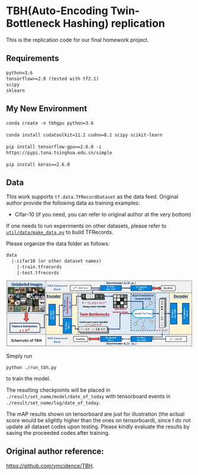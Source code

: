 # TBH(Auto-Encoding Twin-Bottleneck Hashing) replication

This is the replication code for our final homework project.

## Requirements

```angular2
python=3.6
tensorflow>=2.0 (tested with tf2.1)
scipy
sklearn
```

## My New Environment

```
conda create -n tbhgpu python=3.6

conda install cudatoolkit=11.2 cudnn=8.1 scipy scikit-learn

pip install tensorflow-gpu==2.6.0 -i https://pypi.tuna.tsinghua.edu.cn/simple

pip install keras==2.6.0
```

## Data

This work supports `tf.data.TFRecordDataset` as the data feed. 
Original author provide the following data as training examples:

* Cifar-10 (if you need, you can refer to original author at the very bottom)

If one needs to run experiments on other datasets, please refer to [`util/data/make_data.py`](./util/data/make_data.py) to build TFRecords.

Please organize the data folder as follows:

```angular2
data
  |-cifar10 (or other dataset names)
    |-train.tfrecords
    |-test.tfrecords
```

![fig](./pic.jpg)

Simply run

```angular2
python ./run_tbh.py
```

to train the model.

The resulting checkpoints will be placed in `./result/set_name/model/date_of_today` with tensorboard events in `./result/set_name/log/date_of_today`.

The mAP results shown on tensorboard are just for illustration (the actual score would be slightly higher than the ones on tensorboard), 
since I do not update all dataset codes upon testing. Please kindly evaluate the results by saving the proceeded codes after training.



## Original author reference:

https://github.com/ymcidence/TBH.
